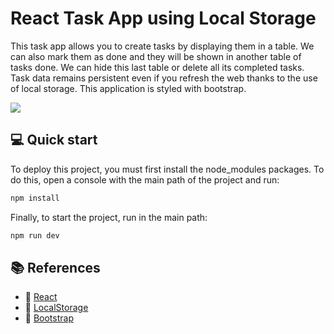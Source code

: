 # React Task App using Local Storage

This task app allows you to create tasks by displaying them in a table. We can also mark them as done and they will be shown in another table of tasks done. We can hide this last table or delete all its completed tasks. Task data remains persistent even if you refresh the web thanks to the use of local storage. This application is styled with bootstrap.

![](https://i.ibb.co/rQzVxDH/react-taskapp-localstorage.png)

## 💻 Quick start

To deploy this project, you must first install the node_modules packages. To do this, open a console with the main path of the project and run:

```bash
npm install
```

Finally, to start the project, run in the main path:

```bash
npm run dev
```

## 📚 References

- 🔗 [React](https://es.reactjs.org/docs/getting-started.html)
- 🔗 [LocalStorage](https://es.javascript.info/localstorage)
- 🔗 [Bootstrap](https://getbootstrap.com/)
